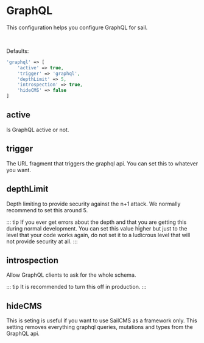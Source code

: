 # GraphQL

This configuration helps you configure GraphQL for sail.

<Br/>

Defaults:
```php
'graphql' => [
    'active' => true,
    'trigger' => 'graphql',
    'depthLimit' => 5,
    'introspection' => true,
    'hideCMS' => false
]
```

## active

Is GraphQL active or not.

## trigger

The URL fragment that triggers the graphql api. You can set this to whatever you want.

## depthLimit

Depth limiting to provide security against the n+1 attack. We normally recommend to set this around 5.

::: tip
If you ever get errors about the depth and that you are getting this during normal development. You
can set this value higher but just to the level that your code works again, do not set it to a ludicrous level
that will not provide security at all.
:::

## introspection

Allow GraphQL clients to ask for the whole schema.

::: tip
It is recommended to turn this off in production.
:::

## hideCMS

This is seting is useful if you want to use SailCMS as a framework only. This setting removes everything
graphql queries, mutations and types from the GraphQL api.